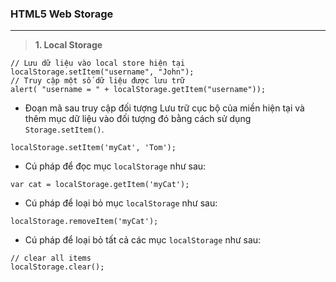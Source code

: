 ### HTML5 Web Storage
---
> **1. Local Storage**

```javascripts
// Lưu dữ liệu vào local store hiện tại
localStorage.setItem("username", "John");
// Truy cập một số dữ liệu được lưu trữ
alert( "username = " + localStorage.getItem("username"));
```

- Đoạn mã sau truy cập đối tượng Lưu trữ cục bộ của miền hiện tại và thêm mục dữ liệu vào đối tượng đó bằng cách sử dụng ```Storage.setItem()```.

```javascripts
localStorage.setItem('myCat', 'Tom');
```

- Cú pháp để đọc mục ```localStorage``` như sau:

```javascripts
var cat = localStorage.getItem('myCat');
```

- Cú pháp để loại bỏ mục ```localStorage``` như sau:

```javascripts
localStorage.removeItem('myCat');
```

- Cú pháp để loại bỏ tất cả các mục ```localStorage``` như sau:

```javascripts
// clear all items
localStorage.clear();
```
